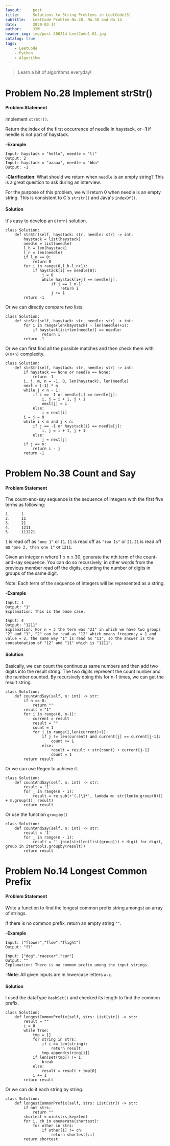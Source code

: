 ```yaml
---
layout:     post
title:      Solutions to String Problems in LeetCode(3)
subtitle:   LeetCode Problem No.28, No.38 and No.14
date:       2020-03-14
author:     JYW
header-img: img/post-200314-LeetCode1-01.jpg
catalog: true
tags:
    - LeetCode
    - Python
    - Algorithm
---
```


>Learn a bit of algorithms everyday!

# Problem No.28 Implement strStr()

#### Problem Statement

Implement `strStr()`.

Return the index of the first occurrence of needle in haystack, or **-1** if needle is not part of haystack.

-**Example**
```
Input: haystack = "hello", needle = "ll"
Output: 2
Input: haystack = "aaaaa", needle = "bba"
Output: -1
```
-**Clarification**:
What should we return when `needle` is an empty string? This is a great question to ask during an interview.

For the purpose of this problem, we will return 0 when needle is an empty string. This is consistent to C's `strstr()` and Java's `indexOf()`.

#### Solution

It's easy to develop an `O(m*n)` solution.
```
class Solution:
    def strStr(self, haystack: str, needle: str) -> int:
        haystack = list(haystack)
        needle = list(needle)
        l_h = len(haystack)
        l_n = len(needle)
        if l_n == 0:
            return 0
        for i in range(0,l_h-l_n+1):
            if haystack[i] == needle[0]:
                j = 0
                while haystack[i+j] == needle[j]:
                    if j == l_n-1:
                        return i
                    j += 1
        return -1
``` 
Or we can directly compare two lists.
```
class Solution:
    def strStr(self, haystack: str, needle: str) -> int:
        for i in range(len(haystack) - len(needle)+1):
            if haystack[i:i+len(needle)] == needle:
                return i
        return -1
```
Or we can first find all the possible matches and then check them with `O(m+n)` complexity.
```
class Solution:
    def strStr(self, haystack: str, needle: str) -> int:
        if haystack == None or needle == None:
            return -1
        i, j, m, n = -1, 0, len(haystack), len(needle)
        next = [-1] * n
        while j < n - 1:  
            if i == -1 or needle[i] == needle[j]:   
                i, j = i + 1, j + 1
                next[j] = i
            else:
                i = next[i]
        i = j = 0
        while i < m and j < n:
            if j == -1 or haystack[i] == needle[j]:
                i, j = i + 1, j + 1
            else:
                j = next[j]
        if j == n:
            return i - j
        return -1
```

# Problem No.38 Count and Say

#### Problem Statement

The count-and-say sequence is the sequence of integers with the first five terms as following:
```
1.     1
2.     11
3.     21
4.     1211
5.     111221
```

`1` is read off as `"one 1"` or `11`.
`11` is read off as `"two 1s"` or `21`.
`21` is read off as `"one 2, then one 1"` or `1211`.

Given an integer n where 1 ≤ n ≤ 30, generate the nth term of the count-and-say sequence. You can do so recursively, in other words from the previous member read off the digits, counting the number of digits in groups of the same digit.

Note: Each term of the sequence of integers will be represented as a string.

-**Example**
```
Input: 1
Output: "1"
Explanation: This is the base case.

Input: 4
Output: "1211"
Explanation: For n = 3 the term was "21" in which we have two groups "2" and "1", "2" can be read as "12" which means frequency = 1 and value = 2, the same way "1" is read as "11", so the answer is the concatenation of "12" and "11" which is "1211".
```

#### Solution

Basically, we can count the continuous same numbers and then add two digits into the result string. The two digits represent the count nunber and the number counted. By recursively doing this for n-1 times, we can get the result string.
```
class Solution:
    def countAndSay(self, n: int) -> str:
        if n == 0:
            return ""
        result = "1"
        for i in range(0, n-1):
            current = result
            result = ""
            count = 1
            for j in range(1,len(current)+1):
                if j != len(current) and current[j] == current[j-1]:
                    count += 1
                else:
                    result = result + str(count) + current[j-1]
                    count = 1
        return result
``` 
Or we can use Regex to achieve it.
```
class Solution:
    def countAndSay(self, n: int) -> str:
        result = '1'
        for _ in range(n - 1):
            result = re.sub(r'(.)\1*', lambda m: str(len(m.group(0))) + m.group(1), result)
        return result
```
Or use the function `groupby()`
```
class Solution:
    def countAndSay(self, n: int) -> str:
        result = '1'
        for _ in range(n - 1):
            result = ''.join(str(len(list(group))) + digit for digit, group in itertools.groupby(result))
        return result
```

# Problem No.14 Longest Common Prefix

#### Problem Statement

Write a function to find the longest common prefix string amongst an array of strings.

If there is no common prefix, return an empty string `""`.

-**Example**
```
Input: ["flower","flow","flight"]
Output: "fl"

Input: ["dog","racecar","car"]
Output: ""
Explanation: There is no common prefix among the input strings.
```

-**Note**:
All given inputs are in lowercase letters `a-z`.

#### Solution

I used the dataType `HashSet()` and checked its length to find the common prefix.
```
class Solution:
    def longestCommonPrefix(self, strs: List[str]) -> str:
        result = ""
        i = 0
        while True:
            tmp = []
            for string in strs:
                if i >= len(string):
                    return result
                tmp.append(string[i])
            if len(set(tmp)) != 1:
                break
            else:
                result = result + tmp[0]
            i += 1
        return result
```
Or we can do it each string by string.
```
class Solution:
    def longestCommonPrefix(self, strs: List[str]) -> str:
        if not strs:
            return ""
        shortest = min(strs,key=len)
        for i, ch in enumerate(shortest):
            for other in strs:
                if other[i] != ch:
                    return shortest[:i]
        return shortest 
```